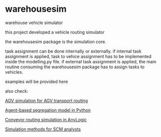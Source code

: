 # warehousesim
warehouse vehicle simulator

this project developed a vehicle routing simulator

the warehousesim package is the simulation core. 

task assignment can be done internally or externally. if internal task assignment is applied, task to vehice assignment has to be implemented inside the modelling.py file. 
if external  task assignment is applied, the main routine consuming the warehousesim package has to assign tasks to vehicles.

examples will be provided here

also check:

<a href="https://www.supplychaindataanalytics.com/agv-simulation-of-part-routings-in-anylogic/">AGV simulation for AGV transport routing </a>

<a href="https://www.supplychaindataanalytics.com/agent-based-segregation-model-python/">Agent-based segregation model in Python</a>

<a href="https://www.supplychaindataanalytics.com/conveyor-routing-simulation-in-anylogic/">Conveyor routing simulation in AnyLogic</a>

<a href="https://www.supplychaindataanalytics.com/simulation-methods-for-scm-analysts/">Simulation methods for SCM analysts</a>
